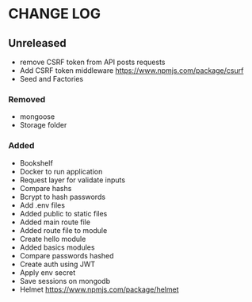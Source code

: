 # CHANGE LOG

## Unreleased

- remove CSRF token from API posts requests
- Add CSRF token middleware https://www.npmjs.com/package/csurf
- Seed and Factories

### Removed
- mongoose
- Storage folder

### Added
- Bookshelf
- Docker to run application
- Request layer for validate inputs
- Compare hashs
- Bcrypt to hash passwords
- Add .env files
- Added public to static files
- Added main route file
- Added route file to module
- Create hello module
- Added basics modules
- Compare passwords hashed
- Create auth using JWT
- Apply env secret
- Save sessions on mongodb
- Helmet https://www.npmjs.com/package/helmet
